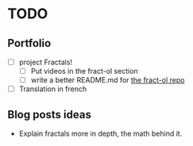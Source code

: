 # TODO

## Portfolio

- [ ] project Fractals!
	- [ ] Put videos in the fract-ol section
	- [ ] write a better README.md for [the fract-ol repo](https://github.com/paul-ohl/fract-ol)
- [ ] Translation in french

## Blog posts ideas

- Explain fractals more in depth, the math behind it.
